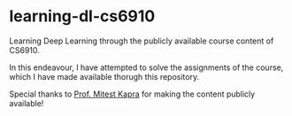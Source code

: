 # learning-dl-cs6910
Learning Deep Learning through the publicly available course content of CS6910.

In this endeavour, I have attempted to solve the assignments of the course, which I have made available thorugh this repository.

Special thanks to [Prof. Mitest Kapra](http://www.cse.iitm.ac.in/~miteshk/) for making the content publicly available!
